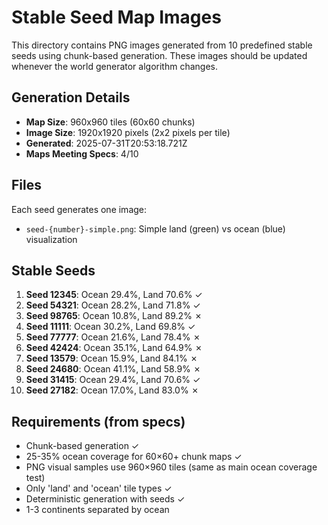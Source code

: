 # Stable Seed Map Images

This directory contains PNG images generated from 10 predefined stable seeds using chunk-based generation.
These images should be updated whenever the world generator algorithm changes.

## Generation Details

- **Map Size**: 960x960 tiles (60x60 chunks)
- **Image Size**: 1920x1920 pixels (2x2 pixels per tile)
- **Generated**: 2025-07-31T20:53:18.721Z
- **Maps Meeting Specs**: 4/10

## Files

Each seed generates one image:
- `seed-{number}-simple.png`: Simple land (green) vs ocean (blue) visualization

## Stable Seeds

1. **Seed 12345**: Ocean 29.4%, Land 70.6% ✓
2. **Seed 54321**: Ocean 28.2%, Land 71.8% ✓
3. **Seed 98765**: Ocean 10.8%, Land 89.2% ✗
4. **Seed 11111**: Ocean 30.2%, Land 69.8% ✓
5. **Seed 77777**: Ocean 21.6%, Land 78.4% ✗
6. **Seed 42424**: Ocean 35.1%, Land 64.9% ✗
7. **Seed 13579**: Ocean 15.9%, Land 84.1% ✗
8. **Seed 24680**: Ocean 41.1%, Land 58.9% ✗
9. **Seed 31415**: Ocean 29.4%, Land 70.6% ✓
10. **Seed 27182**: Ocean 17.0%, Land 83.0% ✗

## Requirements (from specs)

- Chunk-based generation ✓
- 25-35% ocean coverage for 60×60+ chunk maps ✓
- PNG visual samples use 960×960 tiles (same as main ocean coverage test)
- Only 'land' and 'ocean' tile types ✓
- Deterministic generation with seeds ✓
- 1-3 continents separated by ocean
